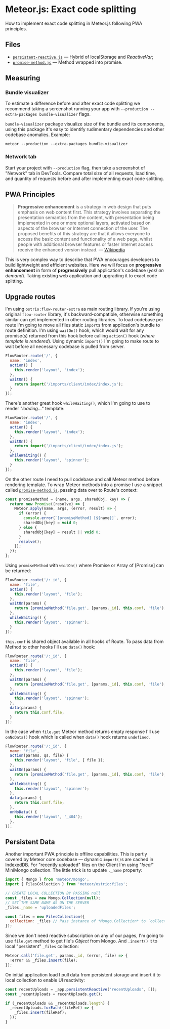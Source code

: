 # Meteor.js: Exact code splitting

How to implement exact code splitting in Meteor.js following PWA principles.

## Files

- [`persistent-reactive.js`](https://github.com/veliovgroup/meteor-snippets/blob/main/exact-code-splitting/persistent-reactive.js) — Hybrid of localStorage and *ReactiveVar*;
- [`promise-method.js`](https://github.com/veliovgroup/meteor-snippets/blob/main/exact-code-splitting/promise-method.js) — Method wrapped into promise.

## Measuring

### Bundle visualizer

To estimate a difference before and after exact code splitting we recommend taking a screenshot running your app with `--production --extra-packages bundle-visualizer` flags.

`bundle-visualizer` package visualize size of the bundle and its components, using this package it's easy to identify rudimentary dependencies and other codebase anomalies. Example:

```shell
meteor --production --extra-packages bundle-visualizer
```

### Network tab

Start your project with `--production` flag, then take a screenshot of "Network" tab in DevTools. Compare total size of all requests, load time, and quantity of requests before and after implementing exact code splitting.

## PWA Principles

> __Progressive enhancement__ is a strategy in web design that puts emphasis on web content first. This strategy involves separating the presentation semantics from the content, with presentation being implemented in one or more optional layers, activated based on aspects of the browser or Internet connection of the user. The proposed benefits of this strategy are that it allows everyone to access the basic content and functionality of a web page, whilst people with additional browser features or faster Internet access receive the enhanced version instead. — [Wiki](https://en.wikipedia.org/wiki/Progressive_enhancement)[pedia](https://en.wikipedia.org/wiki/Progressive_web_application)

This is very complex way to describe that PWA encourages developers to build lightweight and efficient websites. Here we will focus on __progressive enhancement__ in form of __progressively__ pull application's codebase (*yes! on demand*). Taking existing web application and upgrading it to exact code splitting.

## Upgrade routes

I'm using `ostrio:flow-router-extra` as main routing library. If you're using original `flow-router` library, it's backward-compatible, otherwise something similar can get implemented in other routing libraries. To load codebase per route I'm going to move all files static `import`s from application's bundle to route definition. I'm using `waitOn()` hook, which would wait for any promise(s) returned from this hook before calling `action()` hook (*where template is rendered*). Using dynamic `import()` I'm going to make route to wait before all necessary codebase is pulled from server.

```js
FlowRouter.route('/', {
  name: 'index',
  action() {
    this.render('layout', 'index');
  },
  waitOn() {
    return import('/imports/client/index/index.js');
  }
});
```

There's another great hook `whileWaiting()`, which I'm going to use to render "*loading...*" template:

```js
FlowRouter.route('/', {
  name: 'index',
  action() {
    this.render('layout', 'index');
  },
  waitOn() {
    return import('/imports/client/index/index.js');
  },
  whileWaiting() {
    this.render('layout', 'spinner');
  }
});
```

On the other route I need to pull codebase and call Meteor method before rendering template. To wrap Meteor methods into a promise I use a snippet called [`promise-method.js`](), passing data over to Route's context:

```js
const promiseMethod = (name, args, sharedObj, key) => {
  return new Promise((resolve) => {
    Meteor.apply(name, args, (error, result) => {
      if (error) {
        console.error(`[promiseMethod] [${name}]`, error);
        sharedObj[key] = void 0;
      } else {
        sharedObj[key] = result || void 0;
      }
      resolve();
    });
  });
};
```

Using `promiseMethod` with `waitOn()` where Promise or Array of [Promise] can be returned:

```js
FlowRouter.route('/:_id', {
  name: 'file',
  action() {
    this.render('layout', 'file');
  },
  waitOn(params) {
    return [promiseMethod('file.get', [params._id], this.conf, 'file'), import('/imports/client/index/index.js')];
  },
  whileWaiting() {
    this.render('layout', 'spinner');
  }
});
```

`this.conf` is shared object available in all hooks of Route. To pass data from Method to other hooks I'll use `data()` hook:

```js
FlowRouter.route('/:_id', {
  name: 'file',
  action() {
    this.render('layout', 'file');
  },
  waitOn(params) {
    return [promiseMethod('file.get', [params._id], this.conf, 'file'), import('/imports/client/index/index.js')];
  },
  whileWaiting() {
    this.render('layout', 'spinner');
  },
  data(params) {
    return this.conf.file;
  }
});
```

In the case when `file.get` Meteor method returns empty response I'll use `onNoData()` hook which is called when `data()` hook returns `undefined`.

```js
FlowRouter.route('/:_id', {
  name: 'file',
  action(params, qs, file) {
    this.render('layout', 'file', { file });
  },
  waitOn(params) {
    return [promiseMethod('file.get', [params._id], this.conf, 'file'), import('/imports/client/index/index.js')];
  },
  whileWaiting() {
    this.render('layout', 'spinner');
  },
  data(params) {
    return this.conf.file;
  },
  onNoData() {
    this.render('layout', '_404');
  },
});
```

## Persistent Data

Another important PWA principle is offline capabilities. This is partly covered by Meteor core codebase — dynamic `import()`s are cached in IndexedDB. For "recently uploaded" files on the Client I'm using "*local*" MiniMongo collection. The little trick is to update `._name` property:

```js
import { Mongo } from 'meteor/mongo';
import { FilesCollection } from 'meteor/ostrio:files';

// CREATE LOCAL COLLECTION BY PASSING null
const _files = new Mongo.Collection(null);
// SET THE SAME NAME AS ON THE SERVER
_files._name = 'uploadedFiles';

const files = new FilesCollection({
  collection: _files // Pass instance of *Mongo.Collection* to `collection`
});
```

Since we don't need reactive subscription on any of our pages, I'm going to use `file.get` method to get file's *Object* from Mongo. And `.insert()` it to local "persistent" `_files` collection:

```js
Meteor.call('file.get', params._id, (error, file) => {
  !error && _files.insert(file);
});
```

On initial application load I pull data from persistent storage and insert it to local collection to enable UI reactivity:

```js
const recentUploads = _app.persistentReactive('recentUploads', []);
const _recentUploads = recentUploads.get();

if (_recentUploads && _recentUploads.length) {
  _recentUploads.forEach((fileRef) => {
    _files.insert(fileRef);
  });
}
```
